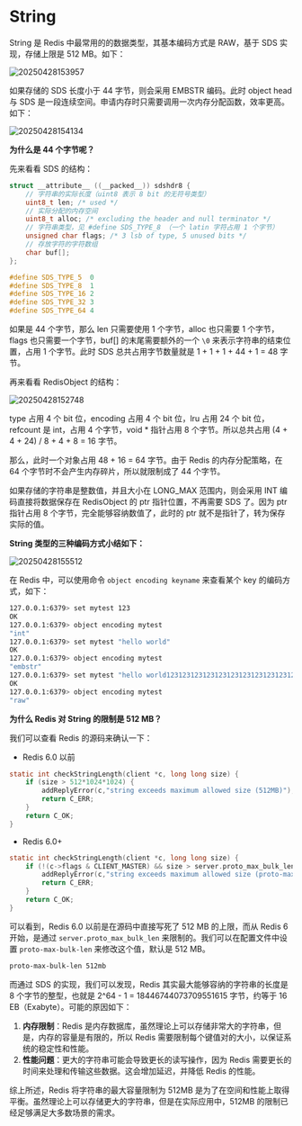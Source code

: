 # String 

String 是 Redis 中最常用的的数据类型，其基本编码方式是 RAW，基于 SDS 实现，存储上限是 512 MB。如下：

![20250428153957](https://djfmdresources.oss-cn-hangzhou.aliyuncs.com/athena/2025-04-28/20250428153957.png)

如果存储的 SDS 长度小于 44 字节，则会采用 EMBSTR 编码。此时 object head 与 SDS 是一段连续空间。申请内存时只需要调用一次内存分配函数，效率更高。如下：

![20250428154134](https://djfmdresources.oss-cn-hangzhou.aliyuncs.com/athena/2025-04-28/20250428154134.png)

**为什么是 44 个字节呢？**

先来看看 SDS 的结构：

```c
struct __attribute__ ((__packed__)) sdshdr8 {
    // 字符串的实际长度（uint8 表示 8 bit 的无符号类型）
    uint8_t len; /* used */
    // 实际分配的内存空间
    uint8_t alloc; /* excluding the header and null terminator */
    // 字符串类型，见 #define SDS_TYPE_8 （一个 latin 字符占用 1 个字节）
    unsigned char flags; /* 3 lsb of type, 5 unused bits */
    // 存放字符的字符数组
    char buf[];
};

#define SDS_TYPE_5  0
#define SDS_TYPE_8  1
#define SDS_TYPE_16 2
#define SDS_TYPE_32 3
#define SDS_TYPE_64 4
```

如果是 44 个字节，那么 len 只需要使用 1 个字节，alloc 也只需要 1 个字节，flags 也只需要一个字节，buf[] 的末尾需要额外的一个 `\0` 来表示字符串的结束位置，占用 1 个字节。此时 SDS 总共占用字节数量就是 1 + 1 + 1 + 44 + 1 = 48 字节。

再来看看 RedisObject 的结构：

![20250428152748](https://djfmdresources.oss-cn-hangzhou.aliyuncs.com/athena/2025-04-28/20250428152748.png)

type 占用 4 个 bit 位，encoding 占用 4 个 bit 位，lru 占用 24 个 bit 位，refcount 是 int，占用 4 个字节，void * 指针占用 8 个字节。所以总共占用 (4 + 4 + 24) / 8 + 4 + 8 = 16 字节。

那么，此时一个对象占用 48 + 16 = 64 字节。由于 Redis 的内存分配策略，在 64 个字节时不会产生内存碎片，所以就限制成了 44 个字节。

如果存储的字符串是整数值，并且大小在 LONG_MAX 范围内，则会采用 INT 编码直接将数据保存在 RedisObject 的 ptr 指针位置，不再需要 SDS 了。因为 ptr 指针占用 8 个字节，完全能够容纳数值了，此时的 ptr 就不是指针了，转为保存实际的值。

**String 类型的三种编码方式小结如下：**

![20250428155512](https://djfmdresources.oss-cn-hangzhou.aliyuncs.com/athena/2025-04-28/20250428155512.png)

在 Redis 中，可以使用命令 `object encoding keyname` 来查看某个 key 的编码方式，如下：

```sh
127.0.0.1:6379> set mytest 123
OK
127.0.0.1:6379> object encoding mytest
"int"
127.0.0.1:6379> set mytest "hello world"
OK
127.0.0.1:6379> object encoding mytest
"embstr"
127.0.0.1:6379> set mytest "hello world123123123123123123123123123123123123123123123"
OK
127.0.0.1:6379> object encoding mytest
"raw"
```

**为什么 Redis 对 String 的限制是 512 MB？**

我们可以查看 Redis 的源码来确认一下：

- Redis 6.0 以前

```c
static int checkStringLength(client *c, long long size) {
    if (size > 512*1024*1024) {
        addReplyError(c,"string exceeds maximum allowed size (512MB)");
        return C_ERR;
    }
    return C_OK;
}
```

- Redis 6.0+

```c
static int checkStringLength(client *c, long long size) {
    if (!(c->flags & CLIENT_MASTER) && size > server.proto_max_bulk_len) {
        addReplyError(c,"string exceeds maximum allowed size (proto-max-bulk-len)");
        return C_ERR;
    }
    return C_OK;
}
```

可以看到，Redis 6.0 以前是在源码中直接写死了 512 MB 的上限，而从 Redis 6 开始，是通过 `server.proto_max_bulk_len` 来限制的。我们可以在配置文件中设置 `proto-max-bulk-len` 来修改这个值，默认是 512 MB。

```sh
proto-max-bulk-len 512mb
```

而通过 SDS 的实现，我们可以发现，Redis 其实最大能够容纳的字符串的长度是 8 个字节的整型，也就是 2^64 - 1 = 18446744073709551615 字节，约等于 16 EB（Exabyte）。可能的原因如下：

1. **内存限制**：Redis 是内存数据库，虽然理论上可以存储非常大的字符串，但是，内存的容量是有限的，所以 Redis 需要限制每个键值对的大小，以保证系统的稳定性和性能。
2. **性能问题**：更大的字符串可能会导致更长的读写操作，因为 Redis 需要更长的时间来处理和传输这些数据。这会增加延迟，并降低 Redis 的性能。

综上所述，Redis 将字符串的最大容量限制为 512MB 是为了在空间和性能上取得平衡。虽然理论上可以存储更大的字符串，但是在实际应用中，512MB 的限制已经足够满足大多数场景的需求。
